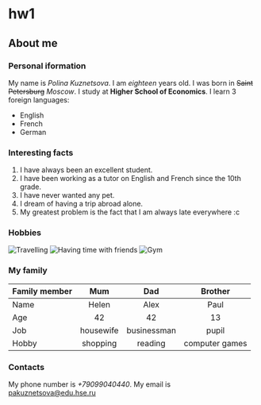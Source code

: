 # hw1

## About me
### Personal iformation
My name is *Polina Kuznetsova*. I am *eighteen* years old. I was born in ~~Saint Petersburg~~ *Moscow*. I study at **Higher School of Economics**. I learn 3 foreign languages:
* English
* French
* German

### Interesting facts
1. I have always been an excellent student.
2. I have been working as a tutor on English and French since the 10th grade.
3. I have never wanted any pet.
4. I dream of having a trip abroad alone.
5. My greatest problem is the fact that I am always late everywhere :c

### Hobbies
![](https://tutinfo.net/public/images/2016/11/b9af1849c5c10b5c4e2f3843eda3b610.jpg "Travelling") ![](https://www.gmc.net/sites/default/files/products/inspire-dyn-thumb.jpg "Having time with friends") ![](http://www.proza.ru/pics/2017/06/30/807.jpg "Gym")

### My family

| Family member | Mum | Dad | Brother |
| ------------- |:-------------:| :-----------: | :-------: |
| Name          | Helen         | Alex        | Paul    |
| Age           | 42            | 42          | 13      |
| Job           | housewife     | businessman | pupil   |
| Hobby         | shopping      | reading     | computer games |

### Contacts
My phone number is *+79099040440*.
My email is <pakuznetsova@edu.hse.ru>
